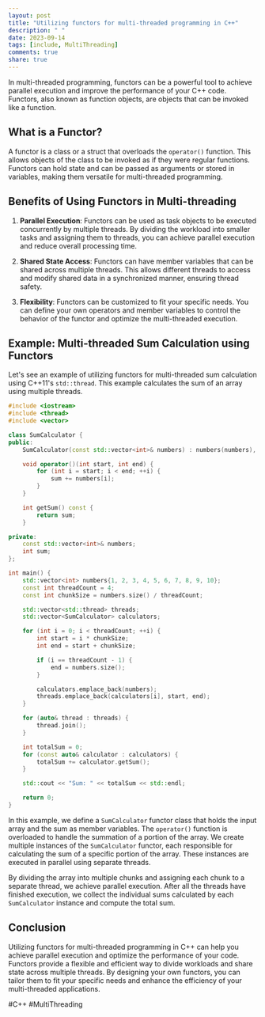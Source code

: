 ```yaml
---
layout: post
title: "Utilizing functors for multi-threaded programming in C++"
description: " "
date: 2023-09-14
tags: [include, MultiThreading]
comments: true
share: true
---
```


In multi-threaded programming, functors can be a powerful tool to achieve parallel execution and improve the performance of your C++ code. Functors, also known as function objects, are objects that can be invoked like a function.

## What is a Functor?

A functor is a class or a struct that overloads the `operator()` function. This allows objects of the class to be invoked as if they were regular functions. Functors can hold state and can be passed as arguments or stored in variables, making them versatile for multi-threaded programming.

## Benefits of Using Functors in Multi-threading

1. **Parallel Execution**: Functors can be used as task objects to be executed concurrently by multiple threads. By dividing the workload into smaller tasks and assigning them to threads, you can achieve parallel execution and reduce overall processing time.

2. **Shared State Access**: Functors can have member variables that can be shared across multiple threads. This allows different threads to access and modify shared data in a synchronized manner, ensuring thread safety.

3. **Flexibility**: Functors can be customized to fit your specific needs. You can define your own operators and member variables to control the behavior of the functor and optimize the multi-threaded execution.

## Example: Multi-threaded Sum Calculation using Functors

Let's see an example of utilizing functors for multi-threaded sum calculation using C++11's `std::thread`. This example calculates the sum of an array using multiple threads.

```cpp
#include <iostream>
#include <thread>
#include <vector>

class SumCalculator {
public:
    SumCalculator(const std::vector<int>& numbers) : numbers(numbers), sum(0) {}

    void operator()(int start, int end) {
        for (int i = start; i < end; ++i) {
            sum += numbers[i];
        }
    }

    int getSum() const {
        return sum;
    }

private:
    const std::vector<int>& numbers;
    int sum;
};

int main() {
    std::vector<int> numbers{1, 2, 3, 4, 5, 6, 7, 8, 9, 10};
    const int threadCount = 4;
    const int chunkSize = numbers.size() / threadCount;

    std::vector<std::thread> threads;
    std::vector<SumCalculator> calculators;

    for (int i = 0; i < threadCount; ++i) {
        int start = i * chunkSize;
        int end = start + chunkSize;

        if (i == threadCount - 1) {
            end = numbers.size();
        }

        calculators.emplace_back(numbers);
        threads.emplace_back(calculators[i], start, end);
    }

    for (auto& thread : threads) {
        thread.join();
    }

    int totalSum = 0;
    for (const auto& calculator : calculators) {
        totalSum += calculator.getSum();
    }

    std::cout << "Sum: " << totalSum << std::endl;

    return 0;
}
```

In this example, we define a `SumCalculator` functor class that holds the input array and the sum as member variables. The `operator()` function is overloaded to handle the summation of a portion of the array. We create multiple instances of the `SumCalculator` functor, each responsible for calculating the sum of a specific portion of the array. These instances are executed in parallel using separate threads.

By dividing the array into multiple chunks and assigning each chunk to a separate thread, we achieve parallel execution. After all the threads have finished execution, we collect the individual sums calculated by each `SumCalculator` instance and compute the total sum.

## Conclusion

Utilizing functors for multi-threaded programming in C++ can help you achieve parallel execution and optimize the performance of your code. Functors provide a flexible and efficient way to divide workloads and share state across multiple threads. By designing your own functors, you can tailor them to fit your specific needs and enhance the efficiency of your multi-threaded applications.

#C++ #MultiThreading